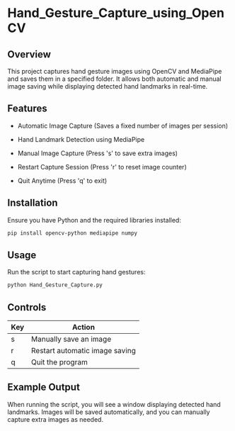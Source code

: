 # Hand_Gesture_Capture_using_OpenCV
 
## Overview

This project captures hand gesture images using OpenCV and MediaPipe and saves them in a specified folder. It allows both automatic and manual image saving while displaying detected hand landmarks in real-time.

## Features

- Automatic Image Capture (Saves a fixed number of images per session)

- Hand Landmark Detection using MediaPipe

- Manual Image Capture (Press 's' to save extra images)

- Restart Capture Session (Press 'r' to reset image counter)

- Quit Anytime (Press 'q' to exit)

## Installation

Ensure you have Python and the required libraries installed:
```bash
pip install opencv-python mediapipe numpy
```
## Usage

Run the script to start capturing hand gestures:
```bash
python Hand_Gesture_Capture.py
```

## Controls

| Key  | Action |
| ------------- | ------------- |
| s | Manually save an image  |
| r | Restart automatic image saving  |
| q | Quit the program  |


## Example Output

When running the script, you will see a window displaying detected hand landmarks. Images will be saved automatically, and you can manually capture extra images as needed.
